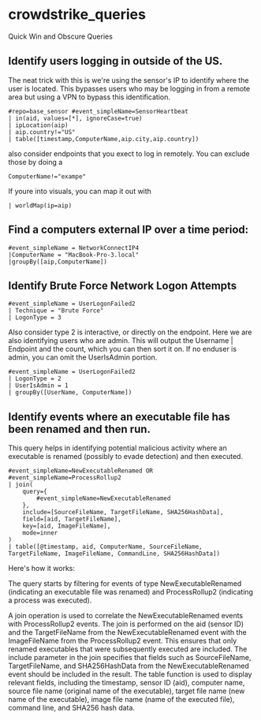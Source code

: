 # crowdstrike_queries
Quick Win and Obscure Queries

Identify users logging in outside of the US.
-

  The neat trick with this is we're using the
  sensor's IP to identify where the user is located. This bypasses users who may be logging
  in from a remote area but using a VPN to bypass this identification.

```
#repo=base_sensor #event_simpleName=SensorHeartbeat
| in(aid, values=[*], ignoreCase=true)
| ipLocation(aip)
| aip.country!="US"
| table([timestamp,ComputerName,aip.city,aip.country])
```

also consider endpoints that you exect to log in remotely. You can exclude those
by doing a 
```
ComputerName!="exampe"
```

If youre into visuals, you can map it out with

```
| worldMap(ip=aip)
```

Find a computers external IP over a time period:
- 
```
#event_simpleName = NetworkConnectIP4
|ComputerName = "MacBook-Pro-3.local"
|groupBy([aip,ComputerName])
```

Identify Brute Force Network Logon Attempts
-
```
#event_simpleName = UserLogonFailed2
| Technique = "Brute Force"
| LogonType = 3
```
Also consider type 2 is interactive, or directly on the endpoint. Here we
are also identifying users who are admin. This will output the Username | Endpoint
and the count, which you can then sort it on. If no enduser is admin, you can omit
the UserIsAdmin portion.

```
#event_simpleName = UserLogonFailed2
| LogonType = 2
| UserIsAdmin = 1
| groupBy([UserName, ComputerName])
```

Identify events where an executable file has been renamed and then run.
-
This query helps in identifying potential malicious activity where an executable is renamed (possibly to evade detection) and then executed.
```
#event_simpleName=NewExecutableRenamed OR #event_simpleName=ProcessRollup2
| join(
    query={
        #event_simpleName=NewExecutableRenamed
    },
    include=[SourceFileName, TargetFileName, SHA256HashData],
    field=[aid, TargetFileName],
    key=[aid, ImageFileName],
    mode=inner
)
| table([@timestamp, aid, ComputerName, SourceFileName, TargetFileName, ImageFileName, CommandLine, SHA256HashData])
```
Here's how it works:

The query starts by filtering for events of type NewExecutableRenamed (indicating an executable file was renamed) and ProcessRollup2 (indicating a process was executed).

A join operation is used to correlate the NewExecutableRenamed events with ProcessRollup2 events. 
The join is performed on the aid (sensor ID) and the TargetFileName from the NewExecutableRenamed event with the ImageFileName from the ProcessRollup2 event. This ensures that only renamed executables that were subsequently executed are included.
The include parameter in the join specifies that fields such as SourceFileName, TargetFileName, and SHA256HashData from the NewExecutableRenamed event should be included in the result.
The table function is used to display relevant fields, including the timestamp, sensor ID (aid), computer name, source file name (original name of the executable), target file name (new name of the executable), image file name (name of the executed file), command line, and SHA256 hash data.

